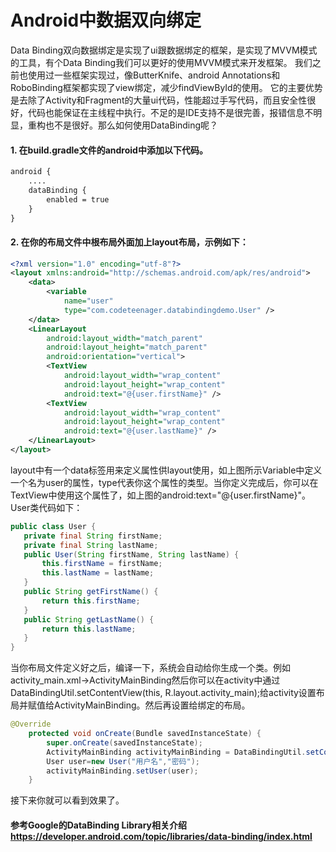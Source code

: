 # Android中数据双向绑定
Data Binding双向数据绑定是实现了ui跟数据绑定的框架，是实现了MVVM模式的工具，有个Data Binding我们可以更好的使用MVVM模式来开发框架。
我们之前也使用过一些框架实现过，像ButterKnife、android Annotations和RoboBinding框架都实现了view绑定，减少findViewById的使用。
它的主要优势是去除了Activity和Fragment的大量ui代码，性能超过手写代码，而且安全性很好，代码也能保证在主线程中执行。不足的是IDE支持不是很完善，报错信息不明显，重构也不是很好。那么如何使用DataBinding呢？
<!--more-->

#### 1. 在build.gradle文件的android中添加以下代码。
```xml
android {
    ....
    dataBinding {
        enabled = true
    }
}
```
#### 2. 在你的布局文件中根布局外面加上layout布局，示例如下：
```xml
<?xml version="1.0" encoding="utf-8"?>
<layout xmlns:android="http://schemas.android.com/apk/res/android">
    <data>
        <variable
            name="user"
            type="com.codeteenager.databindingdemo.User" />
    </data>
    <LinearLayout
        android:layout_width="match_parent"
        android:layout_height="match_parent"
        android:orientation="vertical">
        <TextView
            android:layout_width="wrap_content"
            android:layout_height="wrap_content"
            android:text="@{user.firstName}" />
        <TextView
            android:layout_width="wrap_content"
            android:layout_height="wrap_content"
            android:text="@{user.lastName}" />
    </LinearLayout>
</layout>

```
layout中有一个data标签用来定义属性供layout使用，如上图所示Variable中定义一个名为user的属性，type代表你这个属性的类型。当你定义完成后，你可以在TextView中使用这个属性了，如上图的android:text="@{user.firstName}"。User类代码如下：
```java
public class User {
   private final String firstName;
   private final String lastName;
   public User(String firstName, String lastName) {
       this.firstName = firstName;
       this.lastName = lastName;
   }
   public String getFirstName() {
       return this.firstName;
   }
   public String getLastName() {
       return this.lastName;
   }
}
```
当你布局文件定义好之后，编译一下，系统会自动给你生成一个类。例如activity_main.xml->ActivityMainBinding然后你可以在activity中通过DataBindingUtil.setContentView(this, R.layout.activity_main);给activity设置布局并赋值给ActivityMainBinding。然后再设置给绑定的布局。
```java
@Override
    protected void onCreate(Bundle savedInstanceState) {
        super.onCreate(savedInstanceState);
        ActivityMainBinding activityMainBinding = DataBindingUtil.setContentView(this, R.layout.activity_main);
        User user=new User("用户名","密码");
        activityMainBinding.setUser(user);
    }
```
接下来你就可以看到效果了。
#### 参考Google的DataBinding Library相关介绍 https://developer.android.com/topic/libraries/data-binding/index.html

